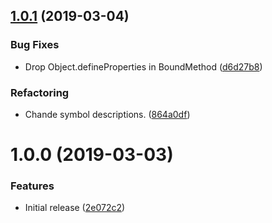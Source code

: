 ## [1.0.1](https://github.com/Alorel/bound-decorator/compare/1.0.0...1.0.1) (2019-03-04)


### Bug Fixes

* Drop Object.defineProperties in BoundMethod ([d6d27b8](https://github.com/Alorel/bound-decorator/commit/d6d27b8))


### Refactoring

* Chande symbol descriptions. ([864a0df](https://github.com/Alorel/bound-decorator/commit/864a0df))

# 1.0.0 (2019-03-03)


### Features

* Initial release ([2e072c2](https://github.com/Alorel/bound-decorator/commit/2e072c2))
